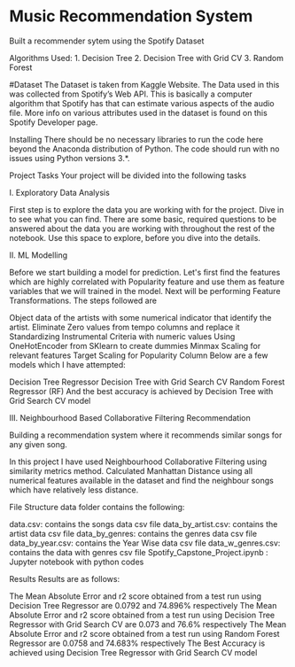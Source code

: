 # Music Recommendation System

Built a recommender sytem using the Spotify Dataset

Algorithms Used: 
      1. Decision Tree
      2. Decision Tree with Grid CV
      3. Random Forest

#Dataset
The Dataset is taken from Kaggle Website. The Data used in this was collected from Spotify’s Web API. This is basically a computer algorithm that Spotify has that can estimate various aspects of the audio file. More info on various attributes used in the dataset is found on this Spotify Developer page.


Installing
There should be no necessary libraries to run the code here beyond the Anaconda distribution of Python. The code should run with no issues using Python versions 3.*.


Project Tasks
Your project will be divided into the following tasks

I. Exploratory Data Analysis

First step is to explore the data you are working with for the project. Dive in to see what you can find. There are some basic, required questions to be answered about the data you are working with throughout the rest of the notebook. Use this space to explore, before you dive into the details.

II. ML Modelling

Before we start building a model for prediction. Let's first find the features which are highly correlated with Popularity feature and use them as feature variables that we will trained in the model. Next will be performing Feature Transformations. The steps followed are

Object data of the artists with some numerical indicator that identify the artist.
Eliminate Zero values from tempo columns and replace it
Standardizing Instrumental Criteria with numeric values
Using OneHotEncoder from SKlearn to create dummies
Minmax Scaling for relevant features
Target Scaling for Popularity Column
Below are a few models which I have attempted:

Decision Tree Regressor
Decision Tree with Grid Search CV
Random Forest Regressor (RF)
And the best accuracy is achieved by Decision Tree with Grid Search CV model

III. Neighbourhood Based Collaborative Filtering Recommendation

Building a recommendation system where it recommends similar songs for any given song.

In this project I have used Neighbourhood Collaborative Filtering using similarity metrics method. Calculated Manhattan Distance using all numerical features available in the dataset and find the neighbour songs which have relatively less distance.


File Structure
data folder contains the following:

data.csv: contains the songs data csv file
data_by_artist.csv: contains the artist data csv file
data_by_genres: contains the genres data csv file
data_by_year.csv: contains the Year Wise data csv file
data_w_genres.csv: contains the data with genres csv file
Spotify_Capstone_Project.ipynb  : Jupyter notebook with python codes


Results
Results are as follows:

The Mean Absolute Error and r2 score obtained from a test run using Decision Tree Regressor are 0.0792 and 74.896% respectively
The Mean Absolute Error and r2 score obtained from a test run using Decision Tree Regressor with Grid Search CV are 0.073 and 76.6% respectively
The Mean Absolute Error and r2 score obtained from a test run using Random Forest Regressor are 0.0758 and 74.683% respectively
The Best Accuracy is achieved using Decision Tree Regressor with Grid Search CV model




